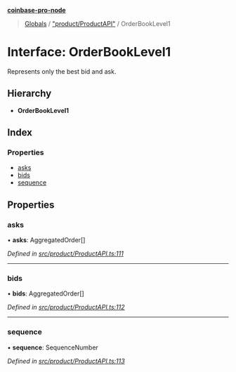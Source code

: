 **[coinbase-pro-node](../README.md)**

> [Globals](../globals.md) / ["product/ProductAPI"](../modules/_product_productapi_.md) / OrderBookLevel1

# Interface: OrderBookLevel1

Represents only the best bid and ask.

## Hierarchy

- **OrderBookLevel1**

## Index

### Properties

- [asks](_product_productapi_.orderbooklevel1.md#asks)
- [bids](_product_productapi_.orderbooklevel1.md#bids)
- [sequence](_product_productapi_.orderbooklevel1.md#sequence)

## Properties

### asks

• **asks**: AggregatedOrder[]

_Defined in [src/product/ProductAPI.ts:111](https://github.com/bennycode/coinbase-pro-node/blob/06bdaca/src/product/ProductAPI.ts#L111)_

---

### bids

• **bids**: AggregatedOrder[]

_Defined in [src/product/ProductAPI.ts:112](https://github.com/bennycode/coinbase-pro-node/blob/06bdaca/src/product/ProductAPI.ts#L112)_

---

### sequence

• **sequence**: SequenceNumber

_Defined in [src/product/ProductAPI.ts:113](https://github.com/bennycode/coinbase-pro-node/blob/06bdaca/src/product/ProductAPI.ts#L113)_
